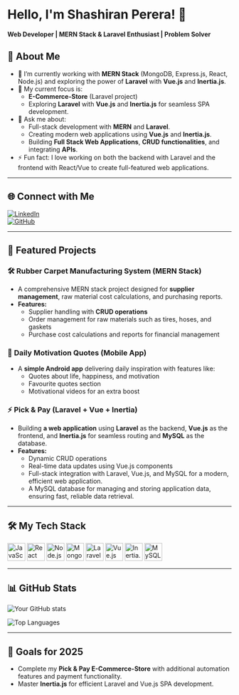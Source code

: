 # Hello, I'm Shashiran Perera! 👋  
**Web Developer | MERN Stack & Laravel Enthusiast | Problem Solver** 

## 🚀 About Me
- 🌱 I’m currently working with **MERN Stack** (MongoDB, Express.js, React, Node.js) and exploring the power of **Laravel** with **Vue.js** and **Inertia.js**.
- 🔭 My current focus is:
  - **E-Commerce-Store** (Laravel project)
  - Exploring **Laravel** with **Vue.js** and **Inertia.js** for seamless SPA development.
- 💬 Ask me about:
  - Full-stack development with **MERN** and **Laravel**.
  - Creating modern web applications using **Vue.js** and **Inertia.js**.
  - Building **Full  Stack Web Applications**, **CRUD functionalities**, and integrating **APIs**.
- ⚡ Fun fact: I love working on both the backend with Laravel and the frontend with React/Vue to create full-featured web applications.

---

## 🌐 Connect with Me
[![LinkedIn](https://img.shields.io/badge/LinkedIn-%230077B5.svg?style=flat&logo=linkedin&logoColor=white)](www.linkedin.com/in/shashiran-perera-b15513283)  
[![GitHub](https://img.shields.io/badge/GitHub-%23181717.svg?style=flat&logo=github&logoColor=white)](https://github.com/Shashiran1124)  

---

## 📂 Featured Projects
### 🛠 **Rubber Carpet Manufacturing System** (MERN Stack)  
- A comprehensive MERN stack project designed for **supplier management**, raw material cost calculations, and purchasing reports.  
- **Features:**
  - Supplier handling with **CRUD operations**
  - Order management for raw materials such as tires, hoses, and gaskets
  - Purchase cost calculations and reports for financial management

### 🌟 **Daily Motivation Quotes (Mobile App)**  
- A **simple Android app** delivering daily inspiration with features like:
  - Quotes about life, happiness, and motivation
  - Favourite quotes section
  - Motivational videos for an extra boost

### ⚡ **Pick & Pay** (Laravel + Vue + Inertia)  
- Building **a web application** using **Laravel** as the backend, **Vue.js** as the frontend, and **Inertia.js** for seamless routing and **MySQL** as the database.
- **Features:**
  - Dynamic CRUD operations
  - Real-time data updates using Vue.js components
  - Full-stack integration with Laravel, Vue.js, and MySQL for a modern, efficient web application.
  - A MySQL database for managing and storing application data, ensuring fast, reliable data retrieval.


---


## 🛠 My Tech Stack
<!-- JavaScript -->
<img src="https://cdn.jsdelivr.net/npm/simple-icons@v6/icons/javascript.svg" width="40" height="40" alt="JavaScript" />
<!-- React -->
<img src="https://cdn.jsdelivr.net/npm/simple-icons@v6/icons/react.svg" width="40" height="40" alt="React" />
<!-- Node.js -->
<img src="https://cdn.jsdelivr.net/npm/simple-icons@v6/icons/node-dot-js.svg" width="40" height="40" alt="Node.js" />
<!-- MongoDB -->
<img src="https://cdn.jsdelivr.net/npm/simple-icons@v6/icons/mongodb.svg" width="40" height="40" alt="MongoDB" />
<!-- Laravel -->
<img src="https://cdn.jsdelivr.net/npm/simple-icons@v6/icons/laravel.svg" width="40" height="40" alt="Laravel" />
<!-- Vue.js -->
<img src="https://cdn.jsdelivr.net/npm/simple-icons@v6/icons/vue-dot-js.svg" width="40" height="40" alt="Vue.js" />
<!-- Inertia.js -->
<img src="https://cdn.jsdelivr.net/npm/simple-icons@v6/icons/inertia-dot-js.svg" width="40" height="40" alt="Inertia.js" />
<!-- MySQL -->
<img src="https://cdn.jsdelivr.net/npm/simple-icons@v6/icons/mysql.svg" width="40" height="40" alt="MySQL" />





---

## 📊 GitHub Stats
![Your GitHub stats](https://github-readme-stats.vercel.app/api?username=Shashiran1124&show_icons=true&theme=radical) 

![Top Languages](https://github-readme-stats.vercel.app/api/top-langs/?username=Shashiran1124&layout=compact)


---

## 🎯 Goals for 2025
- Complete my **Pick & Pay E-Commerce-Store** with additional automation features and payment functionality.
- Master **Inertia.js** for efficient Laravel and Vue.js SPA development.


